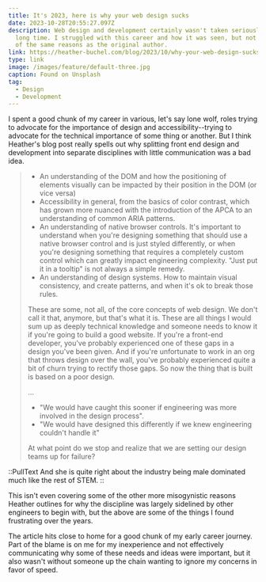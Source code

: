 ```yaml
---
title: It's 2023, here is why your web design sucks
date: 2023-10-28T20:55:27.097Z
description: Web design and development certainly wasn't taken seriously for a
  long time. I struggled with this career and how it was seen, but not for all
  of the same reasons as the original author.
link: https://heather-buchel.com/blog/2023/10/why-your-web-design-sucks/
type: link
image: /images/feature/default-three.jpg
caption: Found on Unsplash
tag:
  - Design
  - Development
---
```

I spent a good chunk of my career in various, let's say lone wolf, roles trying to advocate for the importance of design and accessibility--trying to advocate for the technical importance of some thing or another. But I think Heather's blog post really spells out why splitting front end design and development into separate disciplines with little communication was a bad idea.

> * An understanding of the DOM and how the positioning of elements visually can be impacted by their position in the DOM (or vice versa)
> * Accessibility in general, from the basics of color contrast, which has grown more nuanced with the introduction of the APCA to an understanding of common ARIA patterns.
> * An understanding of native browser controls. It's important to understand when you're designing something that should use a native browser control and is just styled differently, or when you're designing something that requires a completely custom control which can greatly impact engineering complexity. "Just put it in a tooltip" is not always a simple remedy.
> * An understanding of design systems. How to maintain visual consistency, and create patterns, and when it's ok to break those rules.
>
> These are some, not all, of the core concepts of web design. We don't call it that, anymore, but that's what it is. These are all things I would sum up as deeply technical knowledge and someone needs to know it if you're going to build a good website. If you're a front-end developer, you've probably experienced one of these gaps in a design you've been given. And if you're unfortunate to work in an org that throws design over the wall, you've probably experienced quite a bit of churn trying to rectify those gaps. So now the thing that is built is based on a poor design.
>
> ...
>
> * "We would have caught this sooner if engineering was more involved in the design process".
> * "We would have designed this differently if we knew engineering couldn't handle it"
>
> At what point do we stop and realize that we are setting our design teams up for failure?

::PullText
  And she is quite right about the industry being male dominated much like the rest of STEM.
::

This isn't even covering some of the other more misogynistic reasons Heather outlines for why the discipline was largely sidelined by other engineers to begin with, but the above are some of the things I found frustrating over the years.

The article hits close to home for a good chunk of my early career journey. Part of the blame is on me for my inexperience and not effectively communicating why some of these needs and ideas were important, but it also wasn't without someone up the chain wanting to ignore my concerns in favor of speed.
